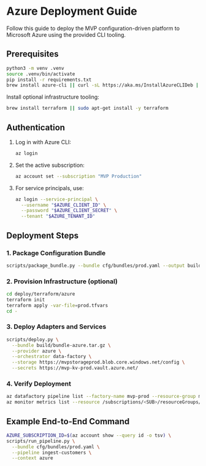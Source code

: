 # Azure Deployment Guide

Follow this guide to deploy the MVP configuration-driven platform to Microsoft Azure using the provided CLI tooling.

## Prerequisites

```bash
python3 -m venv .venv
source .venv/bin/activate
pip install -r requirements.txt
brew install azure-cli || curl -sL https://aka.ms/InstallAzureCLIDeb | sudo bash
```

Install optional infrastructure tooling:

```bash
brew install terraform || sudo apt-get install -y terraform
```

## Authentication

1. Log in with Azure CLI:
   ```bash
   az login
   ```
2. Set the active subscription:
   ```bash
   az account set --subscription "MVP Production"
   ```
3. For service principals, use:
   ```bash
   az login --service-principal \
     --username "$AZURE_CLIENT_ID" \
     --password "$AZURE_CLIENT_SECRET" \
     --tenant "$AZURE_TENANT_ID"
   ```

## Deployment Steps

### 1. Package Configuration Bundle

```bash
scripts/package_bundle.py --bundle cfg/bundles/prod.yaml --output build/bundle-azure.tar.gz
```

### 2. Provision Infrastructure (optional)

```bash
cd deploy/terraform/azure
terraform init
terraform apply -var-file=prod.tfvars
cd -
```

### 3. Deploy Adapters and Services

```bash
scripts/deploy.py \
  --bundle build/bundle-azure.tar.gz \
  --provider azure \
  --orchestrator data-factory \
  --storage https://mvpstorageprod.blob.core.windows.net/config \
  --secrets https://mvp-kv-prod.vault.azure.net/
```

### 4. Verify Deployment

```bash
az datafactory pipeline list --factory-name mvp-prod --resource-group mvp-rg
az monitor metrics list --resource /subscriptions/<SUB>/resourceGroups/mvp-rg/providers/Microsoft.Web/sites/mvp-orchestrator
```

## Example End-to-End Command

```bash
AZURE_SUBSCRIPTION_ID=$(az account show --query id -o tsv) \
scripts/run_pipeline.py \
  --bundle cfg/bundles/prod.yaml \
  --pipeline ingest-customers \
  --context azure
```
